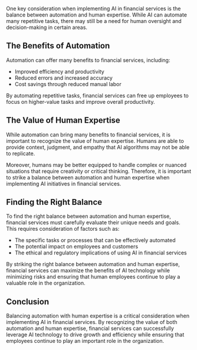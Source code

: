 
One key consideration when implementing AI in financial services is the balance between automation and human expertise. While AI can automate many repetitive tasks, there may still be a need for human oversight and decision-making in certain areas.

The Benefits of Automation
--------------------------

Automation can offer many benefits to financial services, including:

* Improved efficiency and productivity
* Reduced errors and increased accuracy
* Cost savings through reduced manual labor

By automating repetitive tasks, financial services can free up employees to focus on higher-value tasks and improve overall productivity.

The Value of Human Expertise
----------------------------

While automation can bring many benefits to financial services, it is important to recognize the value of human expertise. Humans are able to provide context, judgment, and empathy that AI algorithms may not be able to replicate.

Moreover, humans may be better equipped to handle complex or nuanced situations that require creativity or critical thinking. Therefore, it is important to strike a balance between automation and human expertise when implementing AI initiatives in financial services.

Finding the Right Balance
-------------------------

To find the right balance between automation and human expertise, financial services must carefully evaluate their unique needs and goals. This requires consideration of factors such as:

* The specific tasks or processes that can be effectively automated
* The potential impact on employees and customers
* The ethical and regulatory implications of using AI in financial services

By striking the right balance between automation and human expertise, financial services can maximize the benefits of AI technology while minimizing risks and ensuring that human employees continue to play a valuable role in the organization.

Conclusion
----------

Balancing automation with human expertise is a critical consideration when implementing AI in financial services. By recognizing the value of both automation and human expertise, financial services can successfully leverage AI technology to drive growth and efficiency while ensuring that employees continue to play an important role in the organization.
